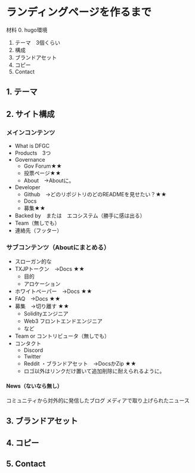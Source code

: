 # ランディングページを作るまで

材料
 0. hugo環境
 1. テーマ　3個くらい
 2. 構成
 3. ブランドアセット
 4. コピー
 5. Contact

## 1. テーマ


## 2. サイト構成

### メインコンテンツ

- What is DFGC
- Products　3つ
- Governance
	- Gov Forum★★
	- 投票ページ★★
	- About　→Aboutに。
- Developer
	- Github　→どのリポジトリのどのREADMEを見せたい？★★
	- Docs
	- 募集★★
- Backed by　または　エコシステム（勝手に感は出る）
- Team（無しでも）
- 連絡先（フッター）

### サブコンテンツ（Aboutにまとめる）
- スローガン的な
- TXJPトークン　→Docs ★★
	- 目的
	- アロケーション
- ホワイトペーパー　→Docs ★★
- FAQ　→Docs ★★
- 募集　→切り離す ★★
	- Solidityエンジニア
	- Web3 フロントエンドエンジニア
	- など
- Team or コントリビュータ（無しでも）
- コンタクト
	- Discord
	- Twitter
	- Reddit
・ブランドアセット　→DocsかZip ★★
	- ロゴ以外はリンクだけ置いて追加削除に耐えられるように。

#### News（ないなら無し）
コミュニティから対外的に発信したブログ
メディアで取り上げられたニュース


## 3. ブランドアセット



## 4. コピー


## 5. Contact

